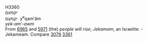 <body>
  <p>H3360<br>  יקמעם  <br> יְקַמעָם  ‎  y<sup>e</sup>qam‛âm  <br><i>yek-am‘-awm </i><br>From <a href="h6965.htm">6965</a> and <a href="h5971.htm">5971</a>  (the) <i>people</i> <i>will</i> <i>rise</i>; <i>Jekamam</i>, an Israelite: - Jekameam. Compare <a href="h3079.htm">3079</a>  <a href="h3361.htm">3361</a> <br></p>
 </body>